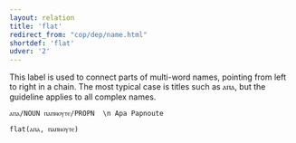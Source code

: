 ```yaml
---
layout: relation
title: 'flat'
redirect_from: "cop/dep/name.html"
shortdef: 'flat'
udver: '2'
---
```


This label is used to connect parts of multi-word names, pointing from left to right in a chain. The most typical case is titles such as ⲁⲡⲁ, but the guideline applies to all complex names.

~~~ sdparse
ⲁⲡⲁ/NOUN ⲡⲁⲡⲛⲟⲩⲧⲉ/PROPN  \n Apa Papnoute

flat(ⲁⲡⲁ, ⲡⲁⲡⲛⲟⲩⲧⲉ)
~~~

<!-- Interlanguage links updated St lis 3 20:58:54 CET 2021 -->
